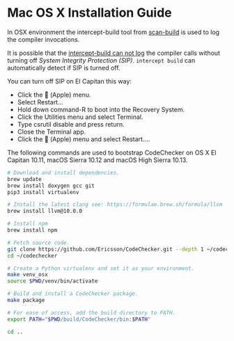 # Mac OS X Installation Guide

In OSX environment the intercept-build tool from
[scan-build](https://github.com/rizsotto/scan-build) is used to log the
compiler invocations.

It is possible that the [intercept-build can not
log](https://github.com/rizsotto/scan-build#limitations)
the compiler calls without turning off *System Integrity Protection (SIP)*.
`intercept build` can automatically detect if SIP is turned off.

You can turn off SIP on El Capitan this way:

  * Click the  (Apple) menu.
  * Select Restart...
  * Hold down command-R to boot into the Recovery System.
  * Click the Utilities menu and select Terminal.
  * Type csrutil disable and press return.
  * Close the Terminal app.
  * Click the  (Apple) menu and select Restart....

The following commands are used to bootstrap CodeChecker on
OS X El Capitan 10.11, macOS Sierra 10.12 and macOS High Sierra 10.13.

```sh
# Download and install dependencies.
brew update
brew install doxygen gcc git
pip3 install virtualenv

# Install the latest clang see: https://formulae.brew.sh/formula/llvm
brew install llvm@10.0.0

# Install npm
brew install npm

# Fetch source code.
git clone https://github.com/Ericsson/CodeChecker.git --depth 1 ~/codechecker
cd ~/codechecker

# Create a Python virtualenv and set it as your environment.
make venv_osx
source $PWD/venv/bin/activate

# Build and install a CodeChecker package.
make package

# For ease of access, add the build directory to PATH.
export PATH="$PWD/build/CodeChecker/bin:$PATH"

cd ..
```

